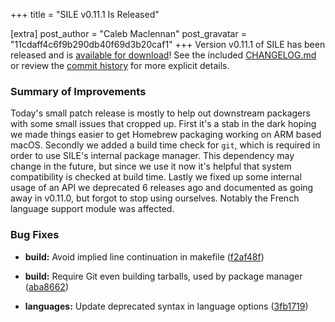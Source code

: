 +++
title = "SILE v0.11.1 Is Released"

[extra]
post_author = "Caleb Maclennan"
post_gravatar = "11cdaff4c6f9b290db40f69d3b20caf1"
+++
Version v0.11.1 of SILE has been released and is [available for download][release]!
See the included [CHANGELOG.md][changelog] or review the [commit history][commits] for more explicit details.

### Summary of Improvements

Today's small patch release is mostly to help out downstream packagers with some small issues that cropped up.
First it's a stab in the dark hoping we made things easier to get Homebrew packaging working on ARM based macOS.
Secondly we added a build time check for `git`, which is required in order to use SILE's internal package manager.
This dependency may change in the future, but since we use it now it's helpful that system compatibility is checked at build time.
Lastly we fixed up some internal usage of an API we deprecated 6 releases ago and documented as going away in v0.11.0, but forgot to stop using ourselves.
Notably the French language support module was affected.

### Bug Fixes

* **build:** Avoid implied line continuation in makefile ([f2af48f](https://github.com/sile-typesetter/sile/commit/f2af48f2157f5727369f1ad4e049c84ae10af5ea))
* **build:** Require Git even building tarballs, used by package manager ([aba8662](https://github.com/sile-typesetter/sile/commit/aba86623034ff2a6eee2b8883865e1985f8152e3))
* **languages:** Update deprecated syntax in language options ([3fb1719](https://github.com/sile-typesetter/sile/commit/3fb1719ddab00f4aded435213393b09b98e83342))

  [release]: https://github.com/sile-typesetter/sile/releases/tag/v0.11.1
  [changelog]: https://github.com/sile-typesetter/sile/blob/master/CHANGELOG.md
  [commits]: https://github.com/sile-typesetter/sile/compare/v0.11.0...v0.11.1
